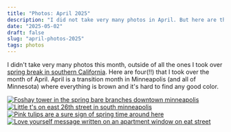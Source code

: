 ```yaml
---
title: "Photos: April 2025"
description: "I did not take very many photos in April. But here are the best of the ones I did take."
date: "2025-05-02"
draft: false
slug: "april-photos-2025"
tags: photos
---
```


<section>
    <p>
       I didn't take very many photos this month, outside of all the ones I took over <a href="/blog/southern-california-vacation">spring break in southern California</a>. Here are four(!!) that I took over the month of April. April is a transition month in Minneapolis (and all of Minnesota) where everything is brown and it's hard to find any good color. 
    </p>
    <div id="gallery" class="masonry-gallery">
        <a href="/photos/2025/04/R0001262.jpeg" class="glightbox masonry-item" data-gallery="april2025" data-title="Foshay tower in the spring bare branches downtown minneapolis">
            <img src="/photos/2025/04/R0001262.jpeg" alt="Foshay tower in the spring bare branches downtown minneapolis">
        </a>
        <a href="/photos/2025/04/R0001329.jpeg" class="glightbox masonry-item" data-gallery="april2025" data-title="Little t's on east 26th street in south minneapolis">
            <img src="/photos/2025/04/R0001329.jpeg" alt="Little t's on east 26th street in south minneapolis">
        </a>
        <a href="/photos/2025/04/R0001334.jpeg" class="glightbox masonry-item" data-gallery="april2025" data-title="Pink tulips are a sure sign of spring time around here">
            <img src="/photos/2025/04/R0001334.jpeg" alt="Pink tulips are a sure sign of spring time around here">
        </a>
        <a href="/photos/2025/04/R0001335.jpeg" class="glightbox masonry-item" data-gallery="april2025" data-title="Love yourself message written on an apartment window on eat street">
            <img src="/photos/2025/04/R0001335.jpeg" alt="Love yourself message written on an apartment window on eat street">
        </a>
    </div>
</section>
